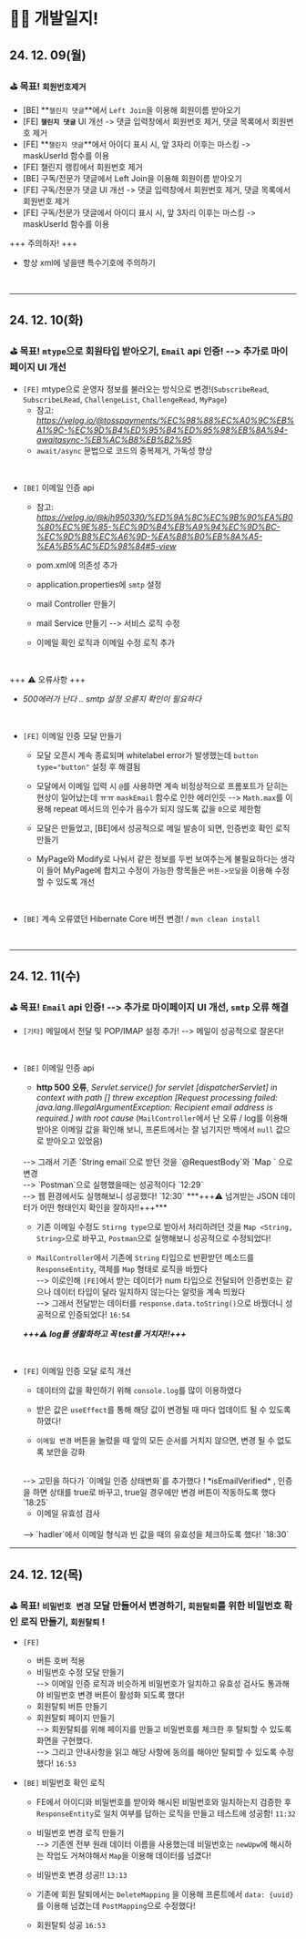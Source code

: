 # 👩‍💻 개발일지!



## 24. 12. 09(월)
### ⛳ 목표! `회원번호제거`
- [BE] **`챌린지 댓글`**에서 `Left Join`을 이용해 회원이름 받아오기
- [FE] **`챌린지 댓글`** UI 개선 -> 댓글 입력창에서 회원번호 제거, 댓글 목록에서 회원번호 제거
- [FE] **`챌린지 댓글`**에서 아이디 표시 시, 앞 3자리 이후는 마스킹 -> maskUserId 함수를 이용
- [FE] 챌린지 랭킹에서 회원번호 제거
- [BE] 구독/전문가 댓글에서 Left Join을 이용해 회원이름 받아오기
- [FE] 구독/전문가 댓글 UI 개선 -> 댓글 입력창에서 회원번호 제거, 댓글 목록에서 회원번호 제거
- [FE] 구독/전문가 댓글에서 아이디 표시 시, 앞 3자리 이후는 마스킹 -> maskUserId 함수를 이용

+++ 주의하자! +++
- 항상 xml에 넣을땐 특수기호에 주의하기

<br />

---

## 24. 12. 10(화)
### ⛳ 목표! `mtype`으로 회원타입 받아오기, `Email` api 인증! --> 추가로 마이페이지 UI 개선
- `[FE]` mtype으로 운영자 정보를 불러오는 방식으로 변경!(`SubscribeRead`, `SubscribeLRead`, `ChallengeList`, `ChallengeRead`, `MyPage`)
   - 참고: *https://velog.io/@tosspayments/%EC%98%88%EC%A0%9C%EB%A1%9C-%EC%9D%B4%ED%95%B4%ED%95%98%EB%8A%94-awaitasync-%EB%AC%B8%EB%B2%95*
   - `await/async` 문법으로 코드의 중복제거, 가독성 향상

<br />

- `[BE]` 이메일 인증 api 
   - 참고: *https://velog.io/@kjh950330/%ED%9A%8C%EC%9B%90%EA%B0%80%EC%9E%85-%EC%9D%B4%EB%A9%94%EC%9D%BC-%EC%9D%B8%EC%A6%9D-%EA%B8%B0%EB%8A%A5-%EA%B5%AC%ED%98%84#5-view*
   - pom.xml에 의존성 추가
   - application.properties에 `smtp` 설정
   - mail Controller 만들기
   - mail Service 만들기 --> 서비스 로직 수정

   - 이메일 확인 로직과 이메일 수정 로직 추가

<br />

   +++ ⚠️ 오류사항 +++
   - *500에러가 난다 .. smtp 설정 오륜지 확인이 필요하다*

<br />

- `[FE]` 이메일 인증 모달 만들기
   - 모달 오픈시 계속 종료되며 whitelabel error가 발생했는데 `button type="button"` 설정 후 해결됨
   - 모달에서 이메일 입력 시 `@`를 사용하면 계속 비정상적으로 프롬포트가 닫히는 현상이 일어났는데 ㅠㅠ `maskEmail` 함수로 인한 에러인듯 --> `Math.max`를 이용해 repeat 메서드의 인수가 음수가 되지 않도록 값을 `0`으로 제한함
   - 모달은 만들었고, [BE]에서 성공적으로 메일 발송이 되면, 인증번호 확인 로직 만들기

   - MyPage와 Modify로 나눠서 같은 정보를 두번 보여주는게 불필요하다는 생각이 들어 MyPage에 합치고 수정이 가능한 항목들은 `버튼->모달`을 이용해 수정할 수 있도록 개선
   
<br />

- `[BE]` 계속 오류였던 Hibernate Core 버전 변경! / `mvn clean install`

<br />

---

## 24. 12. 11(수)
### ⛳ 목표! `Email` api 인증! --> 추가로 마이페이지 UI 개선,  `smtp` 오류 해결

- `[기타]` 메일에서 전달 및 POP/IMAP 설정 추가!
--> 메일이 성공적으로 잘온다!

</br >

- `[BE]` 이메일 인증 api
   - **http 500 오류**, *Servlet.service() for servlet [dispatcherServlet] in context with path [] threw exception [Request processing failed: java.lang.IllegalArgumentException: Recipient email address is required.] with root cause* (`MailController`에서 난 오류 / log를 이용해 받아온 이메일 값을 확인해 보니, 프론트에서는 잘 넘기지만 백에서 `null` 값으로 받아오고 있었음)
   <br /> 
   --> 그래서 기존 `String email`으로 받던 것을 `@RequestBody`와 `Map <String, String>` 으로 변경 <br />
   --> `Postman`으로 실행했을때는 성공적이다 `12:29` <br />
   --> 웹 환경에서도 실행해보니 성공했다! `12:30`  ***+++⚠️ 넘겨받는 JSON 데이터가 어떤 형태인지 확인을 잘하자!!+++*** <br />

   - 기존 이메일 수정도 `Stirng type`으로 받아서 처리하려던 것을 `Map <String, String>`으로 바꾸고, `Postman`으로 실행해보니 성공적으로 수정되었다! 

   - `MailController`에서 기존에 `String` 타입으로 반환받던 메소드를 `ResponseEntity`, 객체를 `Map` 형태로 로직을 바꿨다 <br />
   --> 이로인해 `[FE]`에서 받는 데이터가 num 타입으로 전달되어 인증번호는 같으나 데이터 타입이 달라 일치하지 않는다는 알럿을 계속 띄웠다 <br />
   --> 그래서 전달받는 데이터를 `response.data.toString()`으로 바꿨더니 성공적으로 인증되었다! `16:54`

   ***+++⚠️ log를 생활화하고 꼭 test를 거치자!!+++***

 <br />

- `[FE]` 이메일 인증 모달 로직 개선
   - 데이터의 값을 확인하기 위해 `console.log`를 많이 이용하였다
   - 받은 값은 `useEffect`를 통해 해당 값이 변경될 때 마다 업데이트 될 수 있도록 하였다! 

   - `이메일 변경` 버튼을 눌렀을 때 앞의 모든 순서를 거치지 않으면, 변경 될 수 없도록 보안을 강화 
   <br />
   --> 고민을 하다가 `이메일 인증 상태변화`를 추가했다 ! *isEmailVerified* , 인증을 하면 상태를 true로 바꾸고, true일 경우에만 변경 버튼이 작동하도록 했다 `18:25`

   - 이메일 유효성 검사 
   <br />
   --> `hadler`에서 이메일 형식과 빈 값을 때의 유효성을 체크하도록 했다! `18:30`

   <br />

---

## 24. 12. 12(목)
### ⛳ 목표! `비밀번호 변경` 모달 만들어서 변경하기, `회원탈퇴`를 위한 비밀번호 확인 로직 만들기, `회원탈퇴` !

- `[FE]`
   - 버튼 호버 적용
   - 비밀번호 수정 모달 만들기 <br />
   --> 이메일 인증 로직과 비슷하게 비밀번호가 일치하고 유효성 검사도 통과해야 비밀번호 변경 버튼이 활성화 되도록 했다!
   - 회원탈퇴 버튼 만들기 
   - 회원탈퇴 페이지 만들기 <br />
   --> 회원탈퇴를 위해 페이지를 만들고 비밀번호를 체크한 후 탈퇴할 수 있도록 화면을 구현했다. <br />
   --> 그리고 안내사항을 읽고 해당 사항에 동의를 해야만 탈퇴할 수 있도록 수정했다! `16:53`


- `[BE]` 비밀번호 확인 로직
   - FE에서 아이디와 비밀번호를 받아와 해시된 비밀번호와 일치하는지 검증한 후 `ResponseEntity`로 일치 여부를 답하는 로직을 만들고 테스트에 성공함! `11:32`

   - 비밀번호 변경 로직 만들기 <br />
   --> 기존엔 전부 원래 데이터 이름을 사용했는데 비밀번호는 `newUpw`에 해시하는 작업도 거쳐야해서 `Map`을 이용해 데이터를 넘겼다!
   
   - 비밀번호 변경 성공!! `13:13`

   - 기존에 회원 탈퇴에서는 `DeleteMapping` 을 이용해 프론트에서 `data: {uuid}`를 이용해 넘겼는데 `PostMapping`으로 수정했다!
   - 회원탈퇴 성공 `16:53`